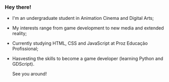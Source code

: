 ### Hey there!

- I'm an undergraduate student in Animation Cinema and Digital Arts;
- My interests range from game development to new media and extended reality;
- Currently studying HTML, CSS and JavaScript at Proz Educação Profissional;
- Hasvesting the skills to become a game developer (learning Python and GDScript).

  See you around!

<!---
aennivar/aennivar is a ✨ special ✨ repository because its `README.md` (this file) appears on your GitHub profile.
You can click the Preview link to take a look at your changes.
--->
